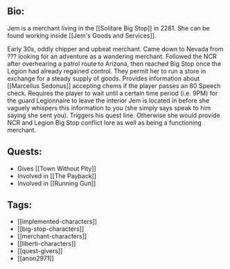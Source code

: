 ## Bio:

Jem is a merchant living in the [[Solitare Big Stop]] in 2281. She can be found working inside [[Jem's Goods and Services]].

Early 30s, oddly chipper and upbeat merchant. Came down to Nevada from ??? looking for an adventure as a wandering merchant. Followed the NCR after overhearing a patrol route to Arizona, then reached Big Stop once the Legion had already regained control. They permit her to run a store in exchange for a steady supply of goods. Provides information about [[Marcellus Sedonus]] accepting chems if the player passes an 80 Speech check. Requires the player to wait until a certain time period (i.e. 9PM) for the guard Legionnaire to leave the interior Jem is located in before she vaguely whispers this information to you (she simply says speak to him saying she sent you). Triggers his quest line. Otherwise she would provide NCR and Legion Big Stop conflict lore as well as being a functioning merchant.

## Quests:

- Gives [[Town Without Pity]]
- Involved in [[The Payback]]
- Involved in [[Running Gun]]

## Tags:

- [[implemented-characters]]
- [[big-stop-characters]]
- [[merchant-characters]]
- [[liberti-characters]]
- [[quest-givers]]
- [[anon2971]]